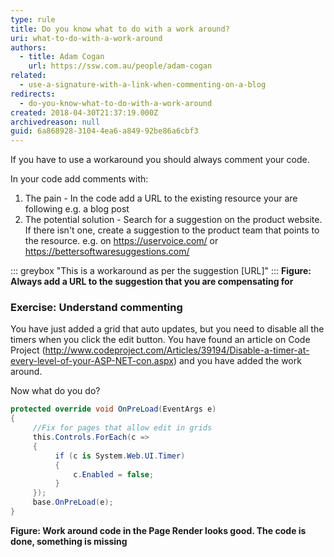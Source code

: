 ```yaml
---
type: rule
title: Do you know what to do with a work around?
uri: what-to-do-with-a-work-around
authors:
  - title: Adam Cogan
    url: https://ssw.com.au/people/adam-cogan
related:
  - use-a-signature-with-a-link-when-commenting-on-a-blog
redirects:
  - do-you-know-what-to-do-with-a-work-around
created: 2018-04-30T21:37:19.000Z
archivedreason: null
guid: 6a868928-3104-4ea6-a849-92be86a6cbf3
---
```

If you have to use a workaround you should always comment your code.

In your code add comments with: 

<!--endintro-->

1. The pain - In the code add a URL to the existing resource your are following 
   e.g. a blog post
2. The potential solution - Search for a suggestion on the product website. If there isn't one, create a suggestion to the product team that points to the resource.
   e.g. on https://uservoice.com/ or https://bettersoftwaresuggestions.com/

::: greybox
"This is a workaround as per the suggestion \[URL]"
:::
**Figure: Always add a URL to the suggestion that you are compensating for**

### Exercise: Understand commenting

You have just added a grid that auto updates, but you need to disable all the timers when you click the edit button. You have found an article on Code Project (http://www.codeproject.com/Articles/39194/Disable-a-timer-at-every-level-of-your-ASP-NET-con.aspx) and you have added the work around.

Now what do you do?

```cs
protected override void OnPreLoad(EventArgs e)
{
     //Fix for pages that allow edit in grids
     this.Controls.ForEach(c =>
     {   
          if (c is System.Web.UI.Timer)
          {
              c.Enabled = false;
          }
     });
     base.OnPreLoad(e);
}
```

**Figure: Work around code in the Page Render looks good. The code is done, something is missing**